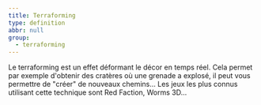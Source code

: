 ```yaml
---
title: Terraforming
type: definition
abbr: null
group:
  - terraforming
---
```

Le terraforming est un effet déformant le décor en temps réel. Cela permet par exemple d'obtenir des cratères où une grenade a explosé, il peut vous permettre de "créer" de nouveaux chemins... Les jeux les plus connus utilisant cette technique sont Red Faction, Worms 3D...
